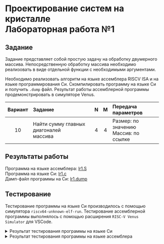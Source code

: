 # Проектирование систем на кристалле <br> Лабораторная работа №1

## Задание

Задание представляет собой простую задачу на обработку двумерного массива. Непосредственную обработку массива необходимо реализовать в виде отдельной функции с необходимыми аргументами.

Необходимо реализовать алгоритм на языке ассемблера RISCV ISA и на языке программирования Си. Скомпилировать программу на языке Си и получить `.dump` файл. Результат работы ассемблерной программы продемонстрировать в симуляторе Venus.

Вариант | Задание |   N   |   M   | Передача параметров
:-----: |:-------------- | :---: | :---: | :------------------
10 | Найти сумму главных диагоналей <br> массива | 4 | 4 | Размер: по значению <br> Массив: по ссылке

## Результаты работы

Программа на языке ассемблера: [lr1.S](src/lr1.s)  
Программа на языке Си: [lr1.c](src/lr1.c)  
Дамп-файл программы на Си: [lr1.dump](results/lr.dump)  

## Тестирование
Тестирование программы на языке Си производилось с помощью симулятора `riscv64-unknown-elf-run`. Тестирование ассемблерной программы выполнялось с помощью расширения `RISC-V Venus Simulator` для VSCode.

<details><summary>Результат тестирования программы на языке Си</summary>
<p>

```
5 74 5 64 34 7
6 65 4 41 44 5
9 41 1 85 31 1
7 96 9 46 54 8
7 96 9 11 81 3
4 27 1 73 10 9

207 

245 
```

</p>
</details>

<details><summary>Результат тестирования программы на языке ассемблера</summary>
<p>

```
-------------------------------------------------------------------------------------------
207 245 Exited with error code 0
Stop program execution!
-------------------------------------------------------------------------------------------
```

</p>
</details>
